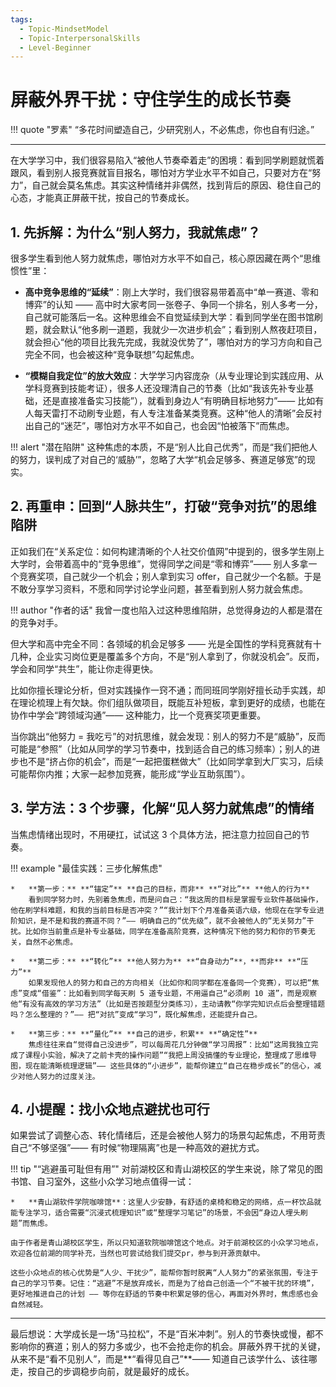 ```yaml
---
tags:
  - Topic-MindsetModel
  - Topic-InterpersonalSkills
  - Level-Beginner
---
```


# 屏蔽外界干扰：守住学生的成长节奏

!!! quote "罗素"
    “多花时间塑造自己，少研究别人，不必焦虑，你也自有归途。”

---

在大学学习中，我们很容易陷入“被他人节奏牵着走”的困境：看到同学刷题就慌着跟风，看到别人报竞赛就盲目报名，哪怕对方学业水平不如自己，只要对方在“努力”，自己就会莫名焦虑。其实这种情绪并非偶然，找到背后的原因、稳住自己的心态，才能真正屏蔽干扰，按自己的节奏成长。

## 1. 先拆解：为什么“别人努力，我就焦虑”？

很多学生看到他人努力就焦虑，哪怕对方水平不如自己，核心原因藏在两个“思维惯性”里：

*   **高中竞争思维的“延续”**：刚上大学时，我们很容易带着高中“单一赛道、零和博弈”的认知 —— 高中时大家考同一张卷子、争同一个排名，别人多考一分，自己就可能落后一名。这种思维会不自觉延续到大学：看到同学坐在图书馆刷题，就会默认“他多刷一道题，我就少一次进步机会”；看到别人熬夜赶项目，就会担心“他的项目比我先完成，我就没优势了”，哪怕对方的学习方向和自己完全不同，也会被这种“竞争联想”勾起焦虑。

*   **“模糊自我定位”的放大效应**：大学学习内容庞杂（从专业理论到实践应用、从学科竞赛到技能考证），很多人还没理清自己的节奏（比如“我该先补专业基础，还是直接准备实习技能”），就看到身边人“有明确目标地努力”—— 比如有人每天雷打不动刷专业题，有人专注准备某类竞赛。这种“他人的清晰”会反衬出自己的“迷茫”，哪怕对方水平不如自己，也会因“怕被落下”而焦虑。

!!! alert "潜在陷阱"
    这种焦虑的本质，不是“别人比自己优秀”，而是“我们把他人的努力，误判成了对自己的‘威胁’”，忽略了大学“机会足够多、赛道足够宽”的现实。

## 2. 再重申：回到“人脉共生”，打破“竞争对抗”的思维陷阱

正如我们在“关系定位：如何构建清晰的个人社交价值网”中提到的，很多学生刚上大学时，会带着高中的“竞争思维”，觉得同学之间是“零和博弈”—— 别人多拿一个竞赛奖项，自己就少一个机会；别人拿到实习 offer，自己就少一个名额。于是不敢分享学习资料，不愿和同学讨论学业问题，甚至看到别人努力就会焦虑。

!!! author "作者的话"
    我曾一度也陷入过这种思维陷阱，总觉得身边的人都是潜在的竞争对手。

但大学和高中完全不同：各领域的机会足够多 —— 光是全国性的学科竞赛就有十几种，企业实习岗位更是覆盖多个方向，不是“别人拿到了，你就没机会”。反而，学会和同学“共生”，能让你走得更快。

比如你擅长理论分析，但对实践操作一窍不通；而同班同学刚好擅长动手实践，却在理论梳理上有欠缺。你们组队做项目，既能互补短板，拿到更好的成绩，也能在协作中学会“跨领域沟通”—— 这种能力，比一个竞赛奖项更重要。

当你跳出“他努力 = 我吃亏”的对抗思维，就会发现：别人的努力不是“威胁”，反而可能是“参照”（比如从同学的学习节奏中，找到适合自己的练习频率）；别人的进步也不是“挤占你的机会”，而是“一起把蛋糕做大”（比如同学拿到大厂实习，后续可能帮你内推；大家一起参加竞赛，能形成“学业互助氛围”）。

## 3. 学方法：3 个步骤，化解“见人努力就焦虑”的情绪

当焦虑情绪出现时，不用硬扛，试试这 3 个具体方法，把注意力拉回自己的节奏。

!!! example "最佳实践：三步化解焦虑"

    *   **第一步：** **“锚定”** **自己的目标，而非** **“对比”** **他人的行为**
        看到同学努力时，先别着急焦虑，而是问自己：“我这周的目标是掌握专业软件基础操作，他在刷学科难题，和我的当前目标是否冲突？”“我计划下个月准备英语六级，他现在在学专业进阶知识，是不是和我的赛道不同？”—— 明确自己的“优先级”，就不会被他人的“无关努力”干扰。比如你当前重点是补专业基础，同学在准备高阶竞赛，这种情况下他的努力和你的节奏无关，自然不必焦虑。

    *   **第二步：** **“转化”** **他人努力为** **“自身动力”**，**而非** **“压力”**
        如果发现他人的努力和自己的方向相关（比如你和同学都在准备同一个竞赛），可以把“焦虑”变成“借鉴”：比如看到同学每天刷 5 道专业题，不用逼自己“必须刷 10 道”，而是观察他“有没有高效的学习方法”（比如是否按题型分类练习），主动请教“你学完知识点后会整理错题吗？怎么整理的？”—— 把“对抗”变成“学习”，既化解焦虑，还能提升自己。

    *   **第三步：** **“量化”** **自己的进步，积累** **“确定性”**
        焦虑往往来自“觉得自己没进步”，可以每周花几分钟做“学习周报”：比如“这周我独立完成了课程小实验，解决了之前卡壳的操作问题”“我把上周没搞懂的专业理论，整理成了思维导图，现在能清晰梳理逻辑”—— 这些具体的“小进步”，能帮你建立“自己在稳步成长”的信心，减少对他人努力的过度关注。

## 4. 小提醒：找小众地点避扰也可行

如果尝试了调整心态、转化情绪后，还是会被他人努力的场景勾起焦虑，不用苛责自己“不够坚强”—— 有时候“物理隔离”也是一种高效的避扰方式。

!!! tip "“逃避虽可耻但有用”"
    对前湖校区和青山湖校区的学生来说，除了常见的图书馆、自习室外，这些小众学习地点值得一试：

    *   **青山湖软件学院咖啡馆**：这里人少安静，有舒适的桌椅和稳定的网络，点一杯饮品就能专注学习，适合需要“沉浸式梳理知识”或“整理学习笔记”的场景，不会因“身边人埋头刷题”而焦虑。

    由于作者是青山湖校区学生，所以只知道软院咖啡馆这个地点。对于前湖校区的小众学习地点，欢迎各位前湖的同学补充，当然也可尝试给我们提交pr，参与到开源贡献中。

    这些小众地点的核心优势是“人少、干扰少”，能帮你暂时脱离“人人努力”的紧张氛围，专注于自己的学习节奏。记住：“逃避”不是放弃成长，而是为了给自己创造一个“不被干扰的环境”，更好地推进自己的计划 —— 等你在舒适的节奏中积累足够的信心，再面对外界时，焦虑感也会自然减轻。

---

最后想说：大学成长是一场“马拉松”，不是“百米冲刺”。别人的节奏快或慢，都不影响你的赛道；别人的努力多或少，也不会抢走你的机会。屏蔽外界干扰的关键，从来不是“看不见别人”，而是**“看得见自己”**—— 知道自己该学什么、该往哪走，按自己的步调稳步向前，就是最好的成长。